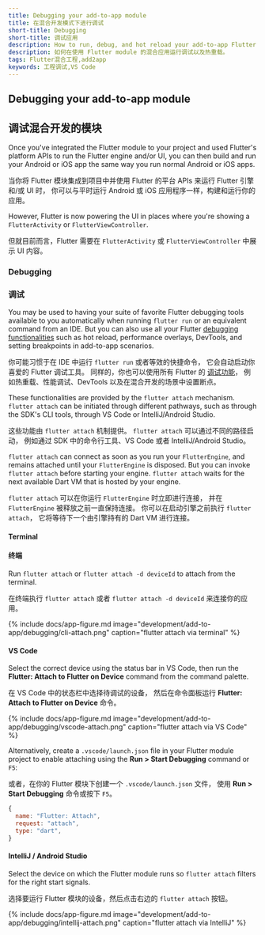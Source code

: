 ```yaml
---
title: Debugging your add-to-app module
title: 在混合开发模式下进行调试
short-title: Debugging
short-title: 调试应用
description: How to run, debug, and hot reload your add-to-app Flutter module.
description: 如何在使用 Flutter module 的混合应用运行调试以及热重载。
tags: Flutter混合工程,add2app
keywords: 工程调试,VS Code
---
```


## Debugging your add-to-app module

## 调试混合开发的模块

Once you've integrated the Flutter module to your project and used Flutter's
platform APIs to run the Flutter engine and/or UI,
you can then build and run your Android or iOS app the same way
you run normal Android or iOS apps.

当你将 Flutter 模块集成到项目中并使用 Flutter 的平台 APIs 来运行 Flutter 引擎和/或 UI 时，
你可以与平时运行 Android 或 iOS 应用程序一样，构建和运行你的应用。

However, Flutter is now powering the UI in places where you're showing a
`FlutterActivity` or `FlutterViewController`.

但就目前而言，Flutter 需要在 `FlutterActivity` 或 `FlutterViewController` 中展示 UI 内容。

### Debugging

### 调试

You may be used to having your suite of favorite Flutter debugging tools
available to you automatically when running `flutter run` or an equivalent
command from an IDE. But you can also use all your Flutter
[debugging functionalities][] such as hot reload, performance
overlays, DevTools, and setting breakpoints in add-to-app scenarios.

你可能习惯于在 IDE 中运行 `flutter run` 或者等效的快捷命令，
它会自动启动你喜爱的 Flutter 调试工具。
同样的，你也可以使用所有 Flutter 的 [调试功能][debugging functionalities]，
例如热重载、性能调试、DevTools 以及在混合开发的场景中设置断点。

These functionalities are provided by the `flutter attach` mechanism.
`flutter attach` can be initiated through different pathways,
such as through the SDK's CLI tools,
through VS Code or IntelliJ/Android Studio.

这些功能由 `flutter attach` 机制提供。
`flutter attach` 可以通过不同的路径启动，
例如通过 SDK 中的命令行工具、VS Code 或者 IntelliJ/Android Studio。

`flutter attach` can connect as soon as you run your `FlutterEngine`, and
remains attached until your `FlutterEngine` is disposed. But you can invoke
`flutter attach` before starting your engine. `flutter attach` waits for
the next available Dart VM that is hosted by your engine.

`flutter attach` 可以在你运行 `FlutterEngine` 时立即进行连接，
并在 `FlutterEngine` 被释放之前一直保持连接。
你可以在启动引擎之前执行 `flutter attach`，
它将等待下一个由引擎持有的 Dart VM 进行连接。

#### Terminal

#### 终端

Run `flutter attach` or `flutter attach -d deviceId` to attach from the terminal.

在终端执行 `flutter attach` 或者 `flutter attach -d deviceId` 来连接你的应用。 

{% include docs/app-figure.md image="development/add-to-app/debugging/cli-attach.png" caption="flutter attach via terminal" %}

#### VS Code

Select the correct device using the status bar in VS Code, then run the **Flutter: Attach to Flutter on Device** command from the command palette.

在 VS Code 中的状态栏中选择待调试的设备，
然后在命令面板运行 **Flutter: Attach to Flutter on Device** 命令。

{% include docs/app-figure.md image="development/add-to-app/debugging/vscode-attach.png" caption="flutter attach via VS Code" %}

Alternatively, create a `.vscode/launch.json` file in your Flutter module project to enable attaching using the **Run > Start Debugging** command or `F5`:

或者，在你的 Flutter 模块下创建一个 `.vscode/launch.json` 文件，
使用 **Run > Start Debugging** 命令或按下 `F5`。

```js
{
  name: "Flutter: Attach",
  request: "attach",
  type: "dart",
}
```

#### IntelliJ / Android Studio

Select the device on which the Flutter module runs so `flutter attach` filters for the right start signals.

选择要运行 Flutter 模块的设备，然后点击右边的 `flutter attach` 按钮。

{% include docs/app-figure.md image="development/add-to-app/debugging/intellij-attach.png" caption="flutter attach via IntelliJ" %}


[debugging functionalities]: {{site.url}}/testing/debugging
